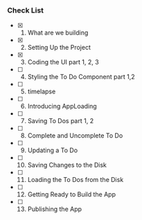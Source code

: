 ### Check List
- [x] 1. What are we building
- [x] 2. Setting Up the Project
- [x] 3. Coding the UI part 1, 2, 3
- [ ] 4. Styling the To Do Component part 1,2 
- [ ] 5. timelapse
- [ ] 6. Introducing AppLoading
- [ ] 7. Saving To Dos part 1, 2 
- [ ] 8. Complete and Uncomplete To Do
- [ ] 9. Updating a To Do
- [ ] 10. Saving Changes to the Disk
- [ ] 11. Loading the To Dos from the Disk
- [ ] 12. Getting Ready to Build the App
- [ ] 13. Publishing the App
